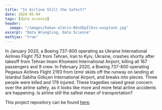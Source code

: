 ```yaml
---
title: "Is Airline Still the Safest?"
date: 2020-05-04
tags: [data science]
header:
  image: "/images/hakan-aldrin-NSnXEpIl6xs-unsplash.jpg"
excerpt: "Data Wrangling, Data Science"
mathjax: "true"
---
```

In January 2020, a Boeing 737-800 operating as Ukraine International Airlines Flight 752 from Tehran, Iran to Kyiv, Ukraine, crashes shortly after takeoff from Tehran Imam Khomeini International Airport, killing all 167 passengers and 9 crew. In February 2020, a Boeing 737-800 operating Pegasus Airlines Flight 2193 from Izmir skids off the runway on landing at Istanbul Sabiha Gökçen International Airport, and breaks into pieces. Three people were killed and 179 injured. These tragedies raised great concern over the airline safety, as it looks like more and more fetal airline accidents are happening. Is airline still the safest mean of transportation?

This project repository can be found [here](https://github.com/Cristinazhang09/Jingru_projects/tree/main/Is%20Airlines%20Still%20the%20Safest).
